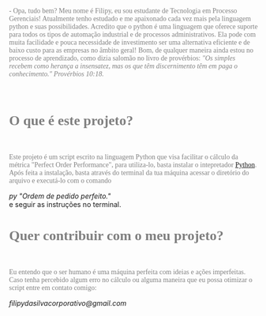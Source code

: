 <html>
<p style="color:grey; font-family:verdana;">- Opa, tudo bem? Meu nome é Filipy, eu sou estudante de Tecnologia em Processo Gerenciais! Atualmente tenho estudado e me apaixonado cada vez mais pela linguagem python e suas possibilidades. Acredito que o python é uma linguagem que oferece suporte para todos os tipos de automação industrial e de processos administrativos.
Ela pode com muita facilidade e pouca necessidade de investimento ser uma alternativa eficiente e de baixo custo para as empresas no âmbito geral!
Bom, de qualquer maneira ainda estou no processo de aprendizado, como dizia salomão no livro de provérbios: <i>"Os simples recebem como herança a insensatez,
  mas os que têm discernimento têm em paga o conhecimento." Provérbios 10:18.</i></p><br>
  
 <h1 style="color:grey; font-family:verdana;">
   O que é este projeto?
  </h1><br>
  
  <p style="color:grey; font-family:verdana;">Este projeto é um script escrito na linguagem Python que visa facilitar o cálculo da métrica "Perfect Order Performance", para utiliza-lo, basta instalar o intepretador <a href="https://www.python.org/downloads/">Python</a>. Após feita a instalação, basta através do terminal da tua máquina acessar o diretório do arquivo e executá-lo com o comando <address> py "Ordem de pedido perfeito." </address> e seguir as instruções no terminal.</p>
  
  <h1 style="color:grey; font-family:verdana;">
  Quer contribuir com o meu projeto?
  </h1><br>
  <p style="color:grey; font-family:verdana;">
  Eu entendo que o ser humano é uma máquina perfeita com ideias e ações imperfeitas. Caso tenha percebido algum erro no cálculo ou alguma maneira que eu possa otimizar 
  o script entre em contato comigo: <address>filipydasilvacorporativo@gmail.com</address>

</html>
